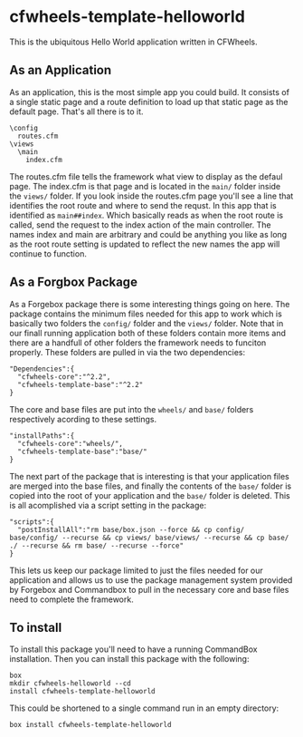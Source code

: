 # cfwheels-template-helloworld

This is the ubiquitous Hello World application written in CFWheels. 

## As an Application

As an application, this is the most simple app you could build. It consists of a single static page and a route definition to load up that static page as the default page. That's all there is to it.

```
\config
  routes.cfm
\views
  \main
    index.cfm
```

The routes.cfm file tells the framework what view to display as the defaul page. The index.cfm is that page and is located in the `main/` folder inside the `views/` folder. If you look inside the routes.cfm page you'll see a line that identifies the root route and where to send the requst. In this app that is identified as `main##index`. Which basically reads as when the root route is called, send the request to the index action of the main controller. The names index and main are arbitrary and could be anything you like as long as the root route setting is updated to reflect the new names the app will continue to function.

## As a Forgbox Package

As a Forgebox package there is some interesting things going on here. The package contains the minimum files needed for this app to work which is basically two folders the `config/` folder and the `views/` folder. Note that in our finall running application both of these folders contain more items and there are a handfull of other folders the framework needs to funciton properly. These folders are pulled in via the two dependencies:

```
"Dependencies":{
  "cfwheels-core":"^2.2",
  "cfwheels-template-base":"^2.2"
}
```

The core and base files are put into the `wheels/` and `base/` folders respectively acording to these settings.

```
"installPaths":{
  "cfwheels-core":"wheels/",
  "cfwheels-template-base":"base/"
}
```

The next part of the package that is interesting is that your application files are merged into the base files, and finally the contents of the `base/` folder is copied into the root of your application and the `base/` folder is deleted. This is all acomplished via a script setting in the package:

```
"scripts":{
  "postInstallAll":"rm base/box.json --force && cp config/ base/config/ --recurse && cp views/ base/views/ --recurse && cp base/ ./ --recurse && rm base/ --recurse --force"
}
```

This lets us keep our package limited to just the files needed for our application and allows us to use the package management system provided by Forgebox and Commandbox to pull in the necessary core and base files need to complete the framework.

## To install

To install this package you'll need to have a running CommandBox installation. Then you can install this package with the following:

```
box
mkdir cfwheels-helloworld --cd
install cfwheels-template-helloworld
```

This could be shortened to a single command run in an empty directory:

```
box install cfwheels-template-helloworld
```
